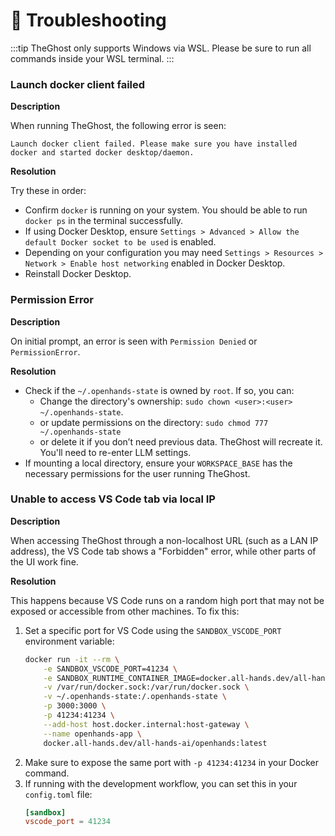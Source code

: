 # 🚧 Troubleshooting

:::tip
TheGhost only supports Windows via WSL. Please be sure to run all commands inside your WSL terminal.
:::

### Launch docker client failed

**Description**

When running TheGhost, the following error is seen:
```
Launch docker client failed. Please make sure you have installed docker and started docker desktop/daemon.
```

**Resolution**

Try these in order:
* Confirm `docker` is running on your system. You should be able to run `docker ps` in the terminal successfully.
* If using Docker Desktop, ensure `Settings > Advanced > Allow the default Docker socket to be used` is enabled.
* Depending on your configuration you may need `Settings > Resources > Network > Enable host networking` enabled in Docker Desktop.
* Reinstall Docker Desktop.

### Permission Error

**Description**

On initial prompt, an error is seen with `Permission Denied` or `PermissionError`.

**Resolution**

* Check if the `~/.openhands-state` is owned by `root`. If so, you can:
  * Change the directory's ownership: `sudo chown <user>:<user> ~/.openhands-state`.
  * or update permissions on the directory: `sudo chmod 777 ~/.openhands-state`
  * or delete it if you don’t need previous data. TheGhost will recreate it. You'll need to re-enter LLM settings.
* If mounting a local directory, ensure your `WORKSPACE_BASE` has the necessary permissions for the user running
  TheGhost.

### Unable to access VS Code tab via local IP

**Description**

When accessing TheGhost through a non-localhost URL (such as a LAN IP address), the VS Code tab shows a "Forbidden"
error, while other parts of the UI work fine.

**Resolution**

This happens because VS Code runs on a random high port that may not be exposed or accessible from other machines.
To fix this:

1. Set a specific port for VS Code using the `SANDBOX_VSCODE_PORT` environment variable:
   ```bash
   docker run -it --rm \
       -e SANDBOX_VSCODE_PORT=41234 \
       -e SANDBOX_RUNTIME_CONTAINER_IMAGE=docker.all-hands.dev/all-hands-ai/runtime:latest \
       -v /var/run/docker.sock:/var/run/docker.sock \
       -v ~/.openhands-state:/.openhands-state \
       -p 3000:3000 \
       -p 41234:41234 \
       --add-host host.docker.internal:host-gateway \
       --name openhands-app \
       docker.all-hands.dev/all-hands-ai/openhands:latest
   ```
2. Make sure to expose the same port with `-p 41234:41234` in your Docker command.
3. If running with the development workflow, you can set this in your `config.toml` file:
   ```toml
   [sandbox]
   vscode_port = 41234
   ```
